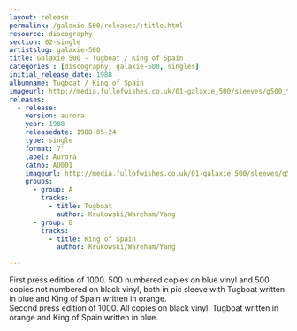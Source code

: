 ```yaml
---
layout: release
permalink: /galaxie-500/releases/:title.html
resource: discography
section: 02-single
artistslug: galaxie-500
title: Galaxie 500 - Tugboat / King of Spain 
categories : [discography, galaxie-500, singles]
initial_release_date: 1988
albumname: Tugboat / King of Spain
imageurl: http://media.fullofwishes.co.uk/01-galaxie_500/sleeves/g500_tugboat_a001.jpg
releases:
  - release:
    version: aurora
    year: 1988
    releasedate: 1988-05-24
    type: single
    format: 7"
    label: Aurora
    catno: AU001
    imageurl: http://media.fullofwishes.co.uk/01-galaxie_500/sleeves/g500_tugboat_a001.jpg
    groups:
      - group: A
        tracks:
          - title: Tugboat
            author: Krukowski/Wareham/Yang
      - group: B
        tracks:
          - title: King of Spain
            author: Krukowski/Wareham/Yang

---
```

First press edition of 1000. 500 numbered copies on blue vinyl and 500 copies not numbered on black vinyl, both in pic sleeve with Tugboat written in blue and King of Spain written in orange.   
Second press edition of 1000. All copies on black vinyl. Tugboat written in orange and King of Spain written in blue.